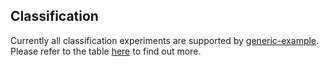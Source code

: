 ## Classification

Currently all classification experiments are supported by [generic-example](../generic-example/). Please refer to the table [here](../README.md#classification) to find out more.
